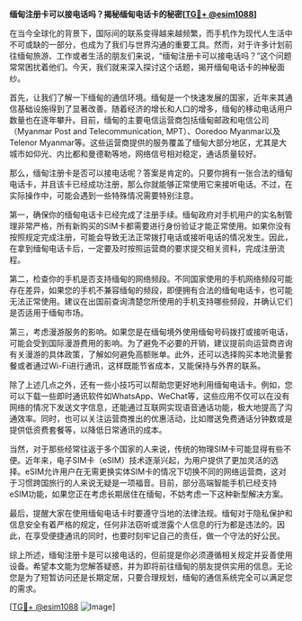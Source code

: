 **缅甸注册卡可以接电话吗？揭秘缅甸电话卡的秘密[[TG💪+ @esim1088](https://t.me/s/esim1088)]**

在当今全球化的背景下，国际间的联系变得越来越频繁，而手机作为现代人生活中不可或缺的一部分，也成为了我们与世界沟通的重要工具。然而，对于许多计划前往缅甸旅游、工作或者生活的朋友们来说，“缅甸注册卡可以接电话吗？”这个问题常常困扰着他们。今天，我们就来深入探讨这个话题，揭开缅甸电话卡的神秘面纱。

首先，让我们了解一下缅甸的通信环境。缅甸是一个快速发展的国家，近年来其通信基础设施得到了显著改善。随着经济的增长和人口的增多，缅甸的移动电话用户数量也在逐年攀升。目前，缅甸的主要电信运营商包括缅甸邮政和电信公司（Myanmar Post and Telecommunication, MPT）、Ooredoo Myanmar以及Telenor Myanmar等。这些运营商提供的服务覆盖了缅甸大部分地区，尤其是大城市如仰光、内比都和曼德勒等地，网络信号相对稳定，通话质量较好。

那么，缅甸注册卡是否可以接电话呢？答案是肯定的。只要你拥有一张合法的缅甸电话卡，并且该卡已经成功注册，那么你就能够正常使用它来接听电话。不过，在实际操作中，可能会遇到一些特殊情况需要特别注意。

第一，确保你的缅甸电话卡已经完成了注册手续。缅甸政府对手机用户的实名制管理非常严格，所有新购买的SIM卡都需要进行身份验证才能正常使用。如果你没有按照规定完成注册，可能会导致无法正常拨打电话或接听电话的情况发生。因此，在拿到缅甸电话卡后，一定要及时按照运营商的要求提交相关资料，完成注册流程。

第二，检查你的手机是否支持缅甸的网络频段。不同国家使用的手机网络频段可能存在差异，如果您的手机不兼容缅甸的频段，即便拥有合法的缅甸电话卡，也可能无法正常使用。建议在出国前查询清楚您所使用的手机支持哪些频段，并确认它们是否适用于缅甸市场。

第三，考虑漫游服务的影响。如果您是在缅甸境外使用缅甸号码拨打或接听电话，可能会受到国际漫游费用的影响。为了避免不必要的开销，建议提前向运营商咨询有关漫游的具体政策，了解如何避免高额账单。此外，还可以选择购买本地流量套餐或者通过Wi-Fi进行通讯，这样既能节省成本，又能保持与外界的联系。

除了上述几点之外，还有一些小技巧可以帮助您更好地利用缅甸电话卡。例如，您可以下载一些即时通讯软件如WhatsApp、WeChat等，这些应用不仅可以在没有网络的情况下发送文字信息，还能通过互联网实现语音通话功能，极大地提高了沟通效率。同时，也可以关注运营商推出的优惠活动，比如赠送免费通话分钟数或是提供低资费套餐等，以降低日常通讯的成本。

当然，对于那些经常往返于多个国家的人来说，传统的物理SIM卡可能显得有些不便。近年来，电子SIM卡（eSIM）技术逐渐兴起，为用户提供了更加灵活的选择。eSIM允许用户在无需更换实体SIM卡的情况下切换不同的网络运营商，这对于习惯跨国旅行的人来说无疑是一项福音。目前，部分高端智能手机已经支持eSIM功能，如果您正在考虑长期居住在缅甸，不妨考虑一下这种新型解决方案。

最后，提醒大家在使用缅甸电话卡时要遵守当地的法律法规。缅甸对于隐私保护和信息安全有着严格的规定，任何非法窃听或泄露个人信息的行为都是违法的。因此，在享受便捷通讯的同时，也要时刻牢记自己的责任，做一个守法的好公民。

综上所述，缅甸注册卡是可以接电话的，但前提是你必须遵循相关规定并妥善使用设备。希望本文能为您解答疑惑，并为即将前往缅甸的朋友提供实用的信息。无论您是为了短暂访问还是长期定居，只要合理规划，缅甸的通信系统完全可以满足您的需求。

[[TG💪+ @esim1088](https://t.me/s/esim1088) ![Image](https://i.postimg.cc/4NQfJmqS/Snipaste-2025-05-13-00-14-12.png)]